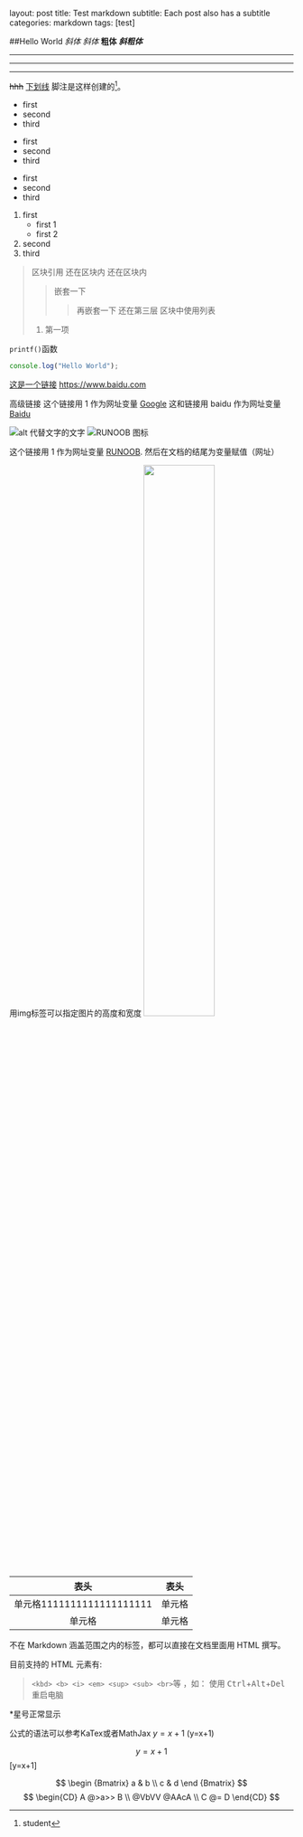 layout: post
title: Test markdown
subtitle: Each post also has a subtitle
categories: markdown
tags: [test]

##Hello World
*斜体*
_斜体_
**粗体**
***斜粗体***
***
---
___
~~hhh~~
<u>下划线</u>
脚注是这样创建的[^mkt]。
[^mkt]:student
* first
* second
* third
+ first
+ second
+ third
- first
- second
- third
1. first
    + first 1
    + first 2
2. second
3. third
> 区块引用
> 还在区块内
还在区块内
> > 嵌套一下
> > > 再嵌套一下
> > 还在第三层
> 区块中使用列表
> 1. 第一项

`printf()`函数
```javascript
console.log("Hello World");
```

[这是一个链接](www.baidu.com)
<https://www.baidu.com>

高级链接
这个链接用 1 作为网址变量 [Google][1]
这和链接用 baidu 作为网址变量 [Baidu][baidu]

[1]: http://www.google.com/
[baidu]: http://www.baidu.com/

![alt 代替文字的文字](http://static.runoob.com/images/runoob-logo.png)
![RUNOOB 图标](http://static.runoob.com/images/runoob-logo.png "RUNOOB")

这个链接用 1 作为网址变量 [RUNOOB][1].
然后在文档的结尾为变量赋值（网址）

[1]: http://static.runoob.com/images/runoob-logo.png
用img标签可以指定图片的高度和宽度
<img src="http://static.runoob.com/images/runoob-logo.png" width="50%">

|表头|表头|
|:----:|----|
|单元格1111111111111111111|单元格|
|单元格|单元格|

不在 Markdown 涵盖范围之内的标签，都可以直接在文档里面用 HTML 撰写。

目前支持的 HTML 元素有:
> `<kbd> <b> <i> <em> <sup> <sub> <br>`等 ，如：
使用 <kbd>Ctrl</kbd>+<kbd>Alt</kbd>+<kbd>Del</kbd> 重启电脑

\*星号正常显示

公式的语法可以参考KaTex或者MathJax
$y = x+1$
\(y=x+1\)

$$y=x+1$$
\[y=x+1\]

$$
\begin {Bmatrix}
  a & b \\
  c & d
\end {Bmatrix}
$$
$$
\begin{CD}
   A @>a>> B \\
@VbVV @AAcA \\
   C @= D
\end{CD}
$$
